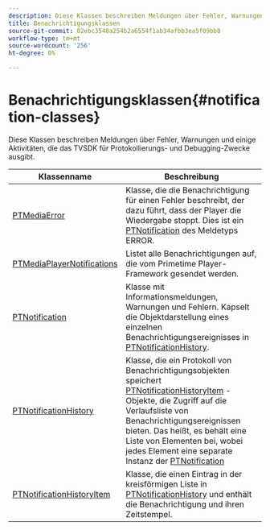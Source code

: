 ```yaml
---
description: Diese Klassen beschreiben Meldungen über Fehler, Warnungen und einige Aktivitäten, die das TVSDK für Protokollierungs- und Debugging-Zwecke ausgibt.
title: Benachrichtigungsklassen
source-git-commit: 02ebc3548a254b2a6554f1ab34afbb3ea5f09bb8
workflow-type: tm+mt
source-wordcount: '256'
ht-degree: 0%

---
```


# Benachrichtigungsklassen{#notification-classes}

Diese Klassen beschreiben Meldungen über Fehler, Warnungen und einige Aktivitäten, die das TVSDK für Protokollierungs- und Debugging-Zwecke ausgibt.

| Klassenname | Beschreibung |
|---|---|
| [PTMediaError](https://help.adobe.com/en_US/primetime/api/psdk/appledoc/Classes/PTMediaError.html) | Klasse, die die Benachrichtigung für einen Fehler beschreibt, der dazu führt, dass der Player die Wiedergabe stoppt. Dies ist ein [PTNotification](https://help.adobe.com/en_US/primetime/api/psdk/appledoc/Classes/PTNotification.html) des Meldetyps ERROR. |
| [PTMediaPlayerNotifications](https://help.adobe.com/en_US/primetime/api/psdk/appledoc/Classes/PTMediaPlayerNotifications.html) | Listet alle Benachrichtigungen auf, die vom Primetime Player-Framework gesendet werden. |
| [PTNotification](https://help.adobe.com/en_US/primetime/api/psdk/appledoc/Classes/PTNotification.html) | Klasse mit Informationsmeldungen, Warnungen und Fehlern. Kapselt die Objektdarstellung eines einzelnen Benachrichtigungsereignisses in [PTNotificationHistory](https://help.adobe.com/en_US/primetime/api/psdk/appledoc/Classes/PTNotificationHistory.html). |
| [PTNotificationHistory](https://help.adobe.com/en_US/primetime/api/psdk/appledoc/Classes/PTNotificationHistory.html) | Klasse, die ein Protokoll von Benachrichtigungsobjekten speichert [PTNotificationHistoryItem](https://help.adobe.com/en_US/primetime/api/psdk/appledoc/Classes/PTNotificationHistoryItem.html) -Objekte, die Zugriff auf die Verlaufsliste von Benachrichtigungsereignissen bieten. Das heißt, es behält eine Liste von Elementen bei, wobei jedes Element eine separate Instanz der [PTNotification](https://help.adobe.com/en_US/primetime/api/psdk/appledoc/Classes/PTNotification.html) |
| [PTNotificationHistoryItem](https://help.adobe.com/en_US/primetime/api/psdk/appledoc/Classes/PTNotificationHistoryItem.html) | Klasse, die einen Eintrag in der kreisförmigen Liste in [PTNotificationHistory](https://help.adobe.com/en_US/primetime/api/psdk/appledoc/Classes/PTNotificationHistory.html) und enthält die Benachrichtigung und ihren Zeitstempel. |
